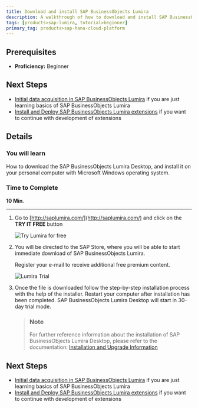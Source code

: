 ```yaml
---
title: Download and install SAP BusinessObjects Lumira
description: A walkthrough of how to download and install SAP BusinessObjects Lumira
tags: [products>sap-lumira, tutorial>beginner]
primary_tag: products>sap-hana-cloud-platform
---
```

## Prerequisites  
 - **Proficiency:** Beginner

## Next Steps
- [Initial data acquisition in SAP BusinessObjects Lumira](http://go.sap.com/developer/tutorials/lumira-initial-data-acquisition.html) if you are just learning basics of SAP BusinessObjects Lumira
- [Install and Deploy SAP BusinessObjects Lumira extensions](http://go.sap.com/developer/tutorials/lumira-extensions-intro.html) if you want to continue with development of extensions

## Details
### You will learn  
How to download the SAP BusinessObjects Lumira Desktop, and install it on your personal computer with Microsoft Windows operating system.

### Time to Complete
**10 Min**.

---

1. Go to [http://saplumira.com/](http://saplumira.com/) and click on the **TRY IT FREE** button

    ![Try Lumira for free](lumira1-1a.png)

2. You will be directed to the SAP Store, where you will be able to start immediate download of SAP BusinessObjects Lumira.

    Register your e-mail to receive additional free premium content.

    ![Lumira Trial](lumira1-1b.png)

3. Once the file is downloaded follow the step-by-step installation process with the help of the installer. Restart your computer after installation has been completed. SAP BusinessObjects Lumira Desktop will start in 30-day trial mode.

    > ### Note
    > For further reference information about the installation of SAP BusinessObjects Lumira Desktop, please refer to the documentation: [Installation and Upgrade Information](http://help.sap.com/lumira#section3)

## Next Steps
- [Initial data acquisition in SAP BusinessObjects Lumira](http://go.sap.com/developer/tutorials/lumira-initial-data-acquisition.html) if you are just learning basics of SAP BusinessObjects Lumira
- [Install and Deploy SAP BusinessObjects Lumira extensions](http://go.sap.com/developer/tutorials/lumira-extensions-intro.html) if you want to continue with development of extensions

